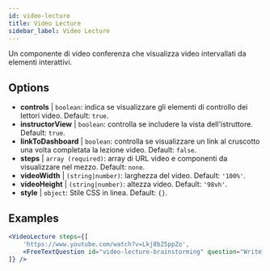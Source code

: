 ```yaml
---
id: video-lecture 
title: Video Lecture
sidebar_label: Video Lecture
---
```


Un componente di video conferenza che visualizza video intervallati da elementi interattivi.

## Options

* __controls__ | `boolean`: indica se visualizzare gli elementi di controllo dei lettori video. Default: `true`.
* __instructorView__ | `boolean`: controlla se includere la vista dell'istruttore. Default: `true`.
* __linkToDashboard__ | `boolean`: controlla se visualizzare un link al cruscotto una volta completata la lezione video. Default: `false`.
* __steps__ | `array (required)`: array di URL video e componenti da visualizzare nel mezzo. Default: `none`.
* __videoWidth__ | `(string|number)`: larghezza del video. Default: `'100%'`.
* __videoHeight__ | `(string|number)`: altezza video. Default: `'98vh'`.
* __style__ | `object`: Stile CSS in linea. Default: `{}`.


## Examples

```jsx live
<VideoLecture steps={[
    'https://www.youtube.com/watch?v=Lkj8b25ppZo',
    <FreeTextQuestion id="video-lecture-brainstorming" question="Write down a few ideas of how one could enrich video lectures using other ISLE components" />
]} />
```

